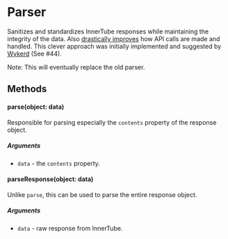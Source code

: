 # Parser

Sanitizes and standardizes InnerTube responses while maintaining the integrity of the data. Also [drastically improves](https://github.com/LuanRT/YouTube.js/blob/main/lib/parser/youtube/Library.js#L41) how API calls are made and handled. This clever approach was initially implemented and suggested by [Wykerd](https://github.com/Wykerd) (See #44).

Note: 
This will eventually replace the old parser.

## Methods

#### parse(object: data)

Responsible for parsing especially the `contents` property of the response object.

##### Arguments
  * `data` - the `contents` property.

#### parseResponse(object: data)

Unlike `parse`, this can be used to parse the entire response object.

##### Arguments
  * `data` - raw response from InnerTube.